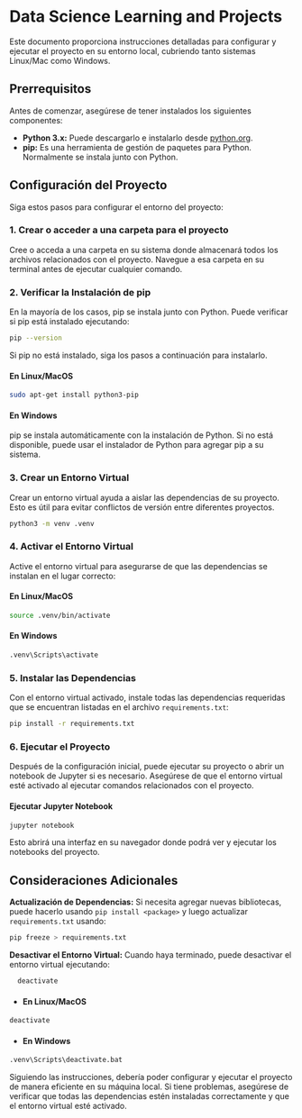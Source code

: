 
# Data Science Learning and Projects
Este documento proporciona instrucciones detalladas para configurar y ejecutar el proyecto en su entorno local, cubriendo tanto sistemas Linux/Mac como Windows.

## Prerrequisitos

Antes de comenzar, asegúrese de tener instalados los siguientes componentes:

- **Python 3.x:** Puede descargarlo e instalarlo desde [python.org](https://www.python.org/downloads/).
- **pip:** Es una herramienta de gestión de paquetes para Python. Normalmente se instala junto con Python.

## Configuración del Proyecto

Siga estos pasos para configurar el entorno del proyecto:

### 1. Crear o acceder a una carpeta para el proyecto
Cree o acceda a una carpeta en su sistema donde almacenará todos los archivos relacionados con el proyecto. Navegue a esa carpeta en su terminal antes de ejecutar cualquier comando.

### 2. Verificar la Instalación de pip

En la mayoría de los casos, pip se instala junto con Python. Puede verificar si pip está instalado ejecutando:

```bash
pip --version
```

Si pip no está instalado, siga los pasos a continuación para instalarlo.

#### En Linux/MacOS

```bash
sudo apt-get install python3-pip
```

#### En Windows

pip se instala automáticamente con la instalación de Python. Si no está disponible, puede usar el instalador de Python para agregar pip a su sistema.

### 3. Crear un Entorno Virtual

Crear un entorno virtual ayuda a aislar las dependencias de su proyecto. Esto es útil para evitar conflictos de versión entre diferentes proyectos.

```bash
python3 -m venv .venv
```

### 4. Activar el Entorno Virtual

Active el entorno virtual para asegurarse de que las dependencias se instalan en el lugar correcto:

#### En Linux/MacOS

```bash
source .venv/bin/activate
```

#### En Windows

```bash
.venv\Scripts\activate
```

### 5. Instalar las Dependencias

Con el entorno virtual activado, instale todas las dependencias requeridas que se encuentran listadas en el archivo `requirements.txt`:

```bash
pip install -r requirements.txt
```

### 6. Ejecutar el Proyecto

Después de la configuración inicial, puede ejecutar su proyecto o abrir un notebook de Jupyter si es necesario. Asegúrese de que el entorno virtual esté activado al ejecutar comandos relacionados con el proyecto.

#### Ejecutar Jupyter Notebook

```bash
jupyter notebook
```

Esto abrirá una interfaz en su navegador donde podrá ver y ejecutar los notebooks del proyecto.

## Consideraciones Adicionales

**Actualización de Dependencias:** Si necesita agregar nuevas bibliotecas, puede hacerlo usando `pip install <package>` y luego actualizar `requirements.txt` usando:

```bash
pip freeze > requirements.txt
```

**Desactivar el Entorno Virtual:** Cuando haya terminado, puede desactivar el entorno virtual ejecutando:

```bash
  deactivate
```
- #### En Linux/MacOS

```bash
deactivate
```

- #### En Windows

```bash
.venv\Scripts\deactivate.bat
```

Siguiendo las instrucciones, debería poder configurar y ejecutar el proyecto de manera eficiente en su máquina local. Si tiene problemas, asegúrese de verificar que todas las dependencias estén instaladas correctamente y que el entorno virtual esté activado.
